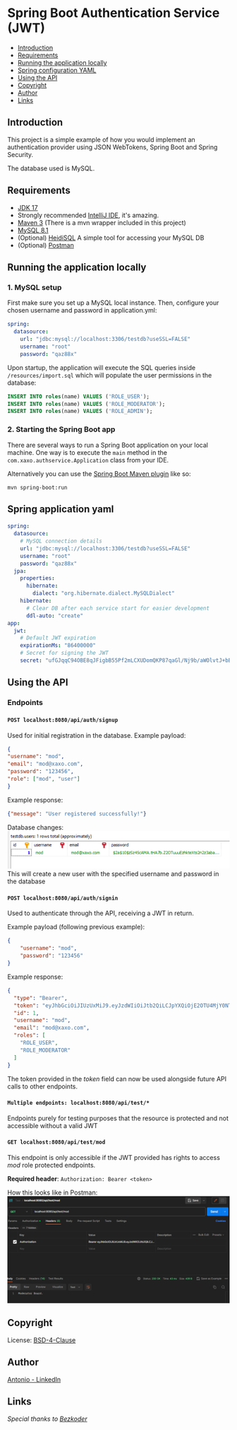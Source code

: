 # Spring Boot Authentication Service (JWT)

* [Introduction](#introduction)
* [Requirements](#requirements)
* [Running the application locally](#running-the-application-locally)
* [Spring configuration YAML](#spring-application-yaml)
* [Using the API](#using-the-API)
* [Copyright](#copyright)
* [Author](#author)
* [Links](#links)

## Introduction
This project is a simple example of how you would implement
an authentication provider using JSON WebTokens, Spring Boot and Spring Security.

The database used is MySQL.

## Requirements
- [JDK 17](https://www.oracle.com/java/technologies/javase/jdk17-archive-downloads.html)
- Strongly recommended [IntelliJ IDE](https://www.jetbrains.com/idea/download/?section=windows), it's amazing.
- [Maven 3](https://maven.apache.org) (There is a mvn wrapper included in this project)
- [MySQL 8.1](https://dev.mysql.com/downloads/mysql/)
- (Optional) [HeidiSQL](https://www.heidisql.com/download.php) A simple tool for accessing your MySQL DB
- (Optional) [Postman](https://www.postman.com/downloads/) 

## Running the application locally

### 1. MySQL setup
First make sure you set up a MySQL local instance.
Then, configure your chosen username and password in application.yml:
```yaml
spring:
  datasource:
    url: "jdbc:mysql://localhost:3306/testdb?useSSL=FALSE"
    username: "root"
    password: "qaz88x"
```
Upon startup, the application will execute the SQL queries inside ```/resources/import.sql```
which will populate the user permissions in the database:
```sql
INSERT INTO roles(name) VALUES ('ROLE_USER');
INSERT INTO roles(name) VALUES ('ROLE_MODERATOR');
INSERT INTO roles(name) VALUES ('ROLE_ADMIN');
```

### 2. Starting the Spring Boot app
There are several ways to run a Spring Boot application on your local machine. One way is to execute the `main` method in the `com.xaxo.authservice.Application` class from your IDE.

Alternatively you can use the [Spring Boot Maven plugin](https://docs.spring.io/spring-boot/docs/current/reference/html/build-tool-plugins-maven-plugin.html) like so:

```shell
mvn spring-boot:run
```

## Spring application yaml
```yaml
spring: 
  datasource:
    # MySQL connection details
    url: "jdbc:mysql://localhost:3306/testdb?useSSL=FALSE"
    username: "root"
    password: "qaz88x"
  jpa:
    properties:
      hibernate:
        dialect: "org.hibernate.dialect.MySQLDialect"
    hibernate:
      # Clear DB after each service start for easier development
      ddl-auto: "create"
app:
  jwt:
    # Default JWT expiration
    expirationMs: "86400000"
    # Secret for signing the JWT
    secret: "ufGJqqC94OBE8qJFigbB55Pf2mLCXUDomQKP87qaGl/Nj9b/aWOlvtJ+bBtggH9XnBHR4M7SBtGOq++XfXw0iw=="

```

## Using the API
### Endpoints
#### ```POST localhost:8080/api/auth/signup```
  
Used for initial registration in the database. Example payload:
```json
{
"username": "mod",
"email": "mod@xaxo.com",
"password": "123456",
"role": ["mod", "user"]
}
```
Example response:
```json
{"message": "User registered successfully!"}
```
Database changes:
![HeidiSQL-after-signup.png](img/HeidiSQL-after-signup.png)
This will create a new user with the specified username and password in the database

#### ```POST localhost:8080/api/auth/signin```
Used to authenticate through the API, receiving a JWT in return.

Example payload (following previous example):
```json
{
    "username": "mod",
    "password": "123456"
}
```
Example response:
```json
{
  "type": "Bearer",
  "token": "eyJhbGciOiJIUzUxMiJ9.eyJzdWIiOiJtb2QiLCJpYXQiOjE2OTU4MjY0NTEsImV4cCI6MTY5NTkxMjg1MX0.eFe8VtXxEXp7lDlMM9evXG-dx9oSarzJZto5I9d3D-t53mTsJ7iU3q6_vvi6dJ_BUnWzGm7YLaC6Hm1iQ3ZKJA",
  "id": 1,
  "username": "mod",
  "email": "mod@xaxo.com",
  "roles": [
    "ROLE_USER",
    "ROLE_MODERATOR"
  ]
}
```
The token provided in the *token* field can now be used alongside future API calls to other endpoints.

#### ```Multiple endpoints: localhost:8080/api/test/*``` 
Endpoints purely for testing purposes that the resource is protected and not accessible without a valid JWT

#### ```GET localhost:8080/api/test/mod```
This endpoint is only accessible if the JWT provided has rights to access *mod* role protected endpoints.

<b>Required header</b>: ```Authorization: Bearer <token>```

How this looks like in Postman: ![Request-mods-only.png](img/Request-mods-only.png)

## Copyright
License: [BSD-4-Clause](LICENSE)

## Author
[Antonio - LinkedIn](https://www.linkedin.com/in/antonio-lyubchev/)

## Links
*Special thanks to [Bezkoder](https://www.bezkoder.com/)*
